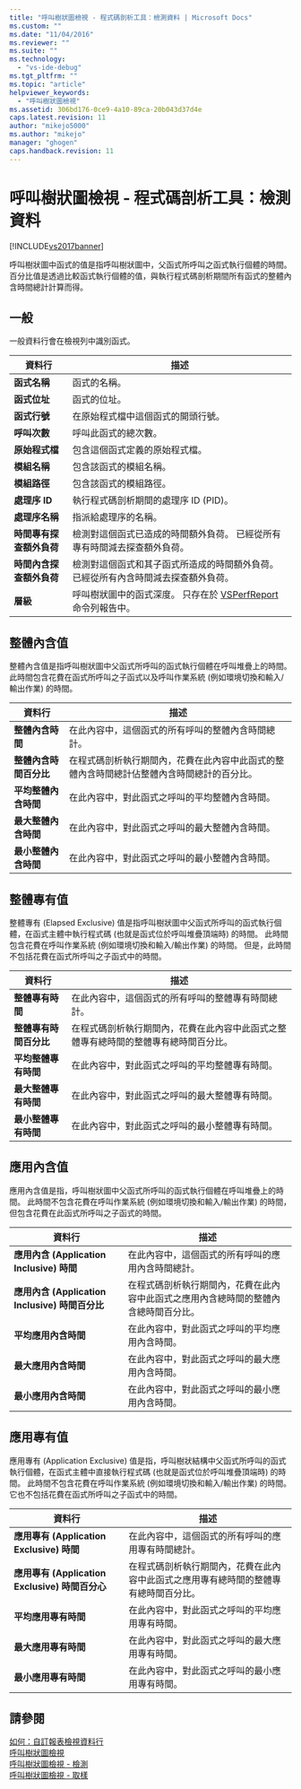 ```yaml
---
title: "呼叫樹狀圖檢視 - 程式碼剖析工具：檢測資料 | Microsoft Docs"
ms.custom: ""
ms.date: "11/04/2016"
ms.reviewer: ""
ms.suite: ""
ms.technology: 
  - "vs-ide-debug"
ms.tgt_pltfrm: ""
ms.topic: "article"
helpviewer_keywords: 
  - "呼叫樹狀圖檢視"
ms.assetid: 306bd176-0ce9-4a10-89ca-20b043d37d4e
caps.latest.revision: 11
author: "mikejo5000"
ms.author: "mikejo"
manager: "ghogen"
caps.handback.revision: 11
---
```

# 呼叫樹狀圖檢視 - 程式碼剖析工具：檢測資料
[!INCLUDE[vs2017banner](../code-quality/includes/vs2017banner.md)]

呼叫樹狀圖中函式的值是指呼叫樹狀圖中，父函式所呼叫之函式執行個體的時間。  百分比值是透過比較函式執行個體的值，與執行程式碼剖析期間所有函式的整體內含時間總計計算而得。  
  
## 一般  
 一般資料行會在檢視列中識別函式。  
  
|資料行|描述|  
|---------|--------|  
|**函式名稱**|函式的名稱。|  
|**函式位址**|函式的位址。|  
|**函式行號**|在原始程式檔中這個函式的開頭行號。|  
|**呼叫次數**|呼叫此函式的總次數。|  
|**原始程式檔**|包含這個函式定義的原始程式檔。|  
|**模組名稱**|包含該函式的模組名稱。|  
|**模組路徑**|包含該函式的模組路徑。|  
|**處理序 ID**|執行程式碼剖析期間的處理序 ID \(PID\)。|  
|**處理序名稱**|指派給處理序的名稱。|  
|**時間專有探查額外負荷**|檢測對這個函式已造成的時間額外負荷。  已經從所有專有時間減去探查額外負荷。|  
|**時間內含探查額外負荷**|檢測對這個函式和其子函式所造成的時間額外負荷。  已經從所有內含時間減去探查額外負荷。|  
|**層級**|呼叫樹狀圖中的函式深度。  只存在於 [VSPerfReport](../profiling/vsperfreport.md) 命令列報告中。|  
  
## 整體內含值  
 整體內含值是指呼叫樹狀圖中父函式所呼叫的函式執行個體在呼叫堆疊上的時間。  此時間包含花費在函式所呼叫之子函式以及呼叫作業系統 \(例如環境切換和輸入\/輸出作業\) 的時間。  
  
|資料行|描述|  
|---------|--------|  
|**整體內含時間**|在此內容中，這個函式的所有呼叫的整體內含時間總計。|  
|**整體內含時間百分比**|在程式碼剖析執行期間內，花費在此內容中此函式的整體內含時間總計佔整體內含時間總計的百分比。|  
|**平均整體內含時間**|在此內容中，對此函式之呼叫的平均整體內含時間。|  
|**最大整體內含時間**|在此內容中，對此函式之呼叫的最大整體內含時間。|  
|**最小整體內含時間**|在此內容中，對此函式之呼叫的最小整體內含時間。|  
  
## 整體專有值  
 整體專有 \(Elapsed Exclusive\) 值是指呼叫樹狀圖中父函式所呼叫的函式執行個體，在函式主體中執行程式碼 \(也就是函式位於呼叫堆疊頂端時\) 的時間。  此時間包含花費在呼叫作業系統 \(例如環境切換和輸入\/輸出作業\) 的時間。  但是，此時間不包括花費在函式所呼叫之子函式中的時間。  
  
|資料行|描述|  
|---------|--------|  
|**整體專有時間**|在此內容中，這個函式的所有呼叫的整體專有時間總計。|  
|**整體專有時間百分比**|在程式碼剖析執行期間內，花費在此內容中此函式之整體專有總時間的整體專有總時間百分比。|  
|**平均整體專有時間**|在此內容中，對此函式之呼叫的平均整體專有時間。|  
|**最大整體專有時間**|在此內容中，對此函式之呼叫的最大整體專有時間。|  
|**最小整體專有時間**|在此內容中，對此函式之呼叫的最小整體專有時間。|  
  
## 應用內含值  
 應用內含值是指，呼叫樹狀圖中父函式所呼叫的函式執行個體在呼叫堆疊上的時間。  此時間不包含花費在呼叫作業系統 \(例如環境切換和輸入\/輸出作業\) 的時間，但包含花費在此函式所呼叫之子函式的時間。  
  
|資料行|描述|  
|---------|--------|  
|**應用內含 \(Application Inclusive\) 時間**|在此內容中，這個函式的所有呼叫的應用內含時間總計。|  
|**應用內含 \(Application Inclusive\) 時間百分比**|在程式碼剖析執行期間內，花費在此內容中此函式之應用內含總時間的整體內含總時間百分比。|  
|**平均應用內含時間**|在此內容中，對此函式之呼叫的平均應用內含時間。|  
|**最大應用內含時間**|在此內容中，對此函式之呼叫的最大應用內含時間。|  
|**最小應用內含時間**|在此內容中，對此函式之呼叫的最小應用內含時間。|  
  
## 應用專有值  
 應用專有 \(Application Exclusive\) 值是指，呼叫樹狀結構中父函式所呼叫的函式執行個體，在函式主體中直接執行程式碼 \(也就是函式位於呼叫堆疊頂端時\) 的時間。  此時間不包含花費在呼叫作業系統 \(例如環境切換和輸入\/輸出作業\) 的時間。  它也不包括花費在函式所呼叫之子函式中的時間。  
  
|資料行|描述|  
|---------|--------|  
|**應用專有 \(Application Exclusive\) 時間**|在此內容中，這個函式的所有呼叫的應用專有時間總計。|  
|**應用專有 \(Application Exclusive\) 時間百分心**|在程式碼剖析執行期間內，花費在此內容中此函式之應用專有總時間的整體專有總時間百分比。|  
|**平均應用專有時間**|在此內容中，對此函式之呼叫的平均應用專有時間。|  
|**最大應用專有時間**|在此內容中，對此函式之呼叫的最大應用專有時間。|  
|**最小應用專有時間**|在此內容中，對此函式之呼叫的最小應用專有時間。|  
  
## 請參閱  
 [如何：自訂報表檢視資料行](../profiling/how-to-customize-report-view-columns.md)   
 [呼叫樹狀圖檢視](../profiling/call-tree-view-sampling-data.md)   
 [呼叫樹狀圖檢視 \- 檢測](../profiling/call-tree-view-dotnet-memory-instrumentation-data.md)   
 [呼叫樹狀圖檢視 \- 取樣](../profiling/call-tree-view-dotnet-memory-sampling-data.md)
